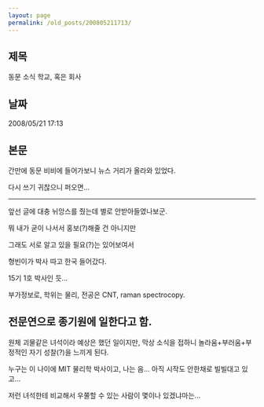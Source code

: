 ```yaml
---
layout: page
permalink: /old_posts/200805211713/
---
```


## 제목
동문 소식 학교, 혹은 회사

## 날짜
2008/05/21 17:13

## 본문
간만에 동문 비비에 들어가보니 뉴스 거리가 올라와 있었다.

다시 쓰기 귀찮으니 퍼오면...

------------------
앞선 글에 대충 뉘앙스를 줬는데 별로 안받아들였나보군.

뭐 내가 굳이 나서서 홍보(?)해줄 건 아니지만

그래도 서로 알고 있을 필요(?)는 있어보여서

형빈이가 박사 따고 한국 들어갔다.

15기 1호 박사인 듯...

부가정보로, 학위는 물리, 전공은 CNT, raman spectrocopy.

전문연으로 종기원에 일한다고 함.
------------------

원체 괴물같은 녀석이라 예상은 했던 일이지만, 막상 소식을 접하니 놀라움+부러움+부정적인 자기 성찰(?)을 느끼게 된다.

누구는 이 나이에 MIT 물리학 박사이고, 나는 음... 아직 시작도 안한채로 빌빌대고 있고...

저런 녀석한테 비교해서 우쭐할 수 있는 사람이 몇이나 있겠냐마는...